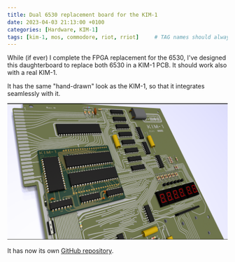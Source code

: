 ```yaml
---
title: Dual 6530 replacement board for the KIM-1
date: 2023-04-03 21:13:00 +0100
categories: [Hardware, KIM-1]
tags: [kim-1, mos, commodore, riot, rriot]     # TAG names should always be lowercase
---
```

While (if ever) I complete the FPGA replacement for the 6530, I've designed this daughterboard to replace both 6530 in a KIM-1 PCB. It should work also with a real KIM-1.

It has the same "hand-drawn" look as the KIM-1, so that it integrates seamlessly with it.

![img-description](/assets/img/posts/2023-04-03-Dual-6530-replacement-board-for-the-KIM-1/kim-1-with-daughterboard.png)

It has now its own [GitHub repository](https://github.com/eduardocasino/kim-1-dual-6532-adapter).

<script src="https://giscus.app/client.js"
        data-repo="eduardocasino/eduardocasino.github.io"
        data-repo-id="R_kgDONX03Cg"
        data-category="General"
        data-category-id="DIC_kwDONX03Cs4ClErs"
        data-mapping="pathname"
        data-strict="0"
        data-reactions-enabled="1"
        data-emit-metadata="0"
        data-input-position="bottom"
        data-theme="preferred_color_scheme"
        data-lang="es"
        crossorigin="anonymous"
        async>
</script>
